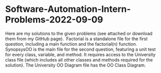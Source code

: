 # Software-Automation-Intern-Problems-2022-09-09

Here are my solutions to the given problems (see attached or download them from my GitHub page). 
Factorial is a standalone file for the first question, including a main function and the factorial(n) function. 
SynopsysOO is the main file for the second question, featuring a unit test for every class, variable, and method. It requires access to the University class file (which includes all other classes and methods required for the solution). The University OO Diagram file has the OO Class Diagram. 
